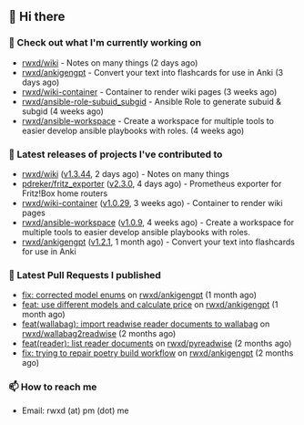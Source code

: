 ## 👋 Hi there

### 👷 Check out what I'm currently working on


- [rwxd/wiki](https://github.com/rwxd/wiki) - Notes on many things (2 days ago)
- [rwxd/ankigengpt](https://github.com/rwxd/ankigengpt) - Convert your text into flashcards for use in Anki (3 days ago)
- [rwxd/wiki-container](https://github.com/rwxd/wiki-container) - Container to render wiki pages (3 weeks ago)
- [rwxd/ansible-role-subuid_subgid](https://github.com/rwxd/ansible-role-subuid_subgid) - Ansible Role to generate subuid &amp; subgid (4 weeks ago)
- [rwxd/ansible-workspace](https://github.com/rwxd/ansible-workspace) - Create a workspace for multiple tools to easier develop ansible playbooks with roles. (4 weeks ago)

### 🔭 Latest releases of projects I've contributed to


- [rwxd/wiki](https://github.com/rwxd/wiki) ([v1.3.44](https://github.com/rwxd/wiki/releases/tag/v1.3.44), 2 days ago) - Notes on many things
- [pdreker/fritz_exporter](https://github.com/pdreker/fritz_exporter) ([v2.3.0](https://github.com/pdreker/fritz_exporter/releases/tag/v2.3.0), 4 days ago) - Prometheus exporter for Fritz!Box home routers
- [rwxd/wiki-container](https://github.com/rwxd/wiki-container) ([v1.0.29](https://github.com/rwxd/wiki-container/releases/tag/v1.0.29), 3 weeks ago) - Container to render wiki pages
- [rwxd/ansible-workspace](https://github.com/rwxd/ansible-workspace) ([v1.0.9](https://github.com/rwxd/ansible-workspace/releases/tag/v1.0.9), 4 weeks ago) - Create a workspace for multiple tools to easier develop ansible playbooks with roles.
- [rwxd/ankigengpt](https://github.com/rwxd/ankigengpt) ([v1.2.1](https://github.com/rwxd/ankigengpt/releases/tag/v1.2.1), 1 month ago) - Convert your text into flashcards for use in Anki

### 🔨 Latest Pull Requests I published


- [fix: corrected model enums](https://github.com/rwxd/ankigengpt/pull/23) on [rwxd/ankigengpt](https://github.com/rwxd/ankigengpt) (1 month ago)
- [feat: use different models and calculate price](https://github.com/rwxd/ankigengpt/pull/22) on [rwxd/ankigengpt](https://github.com/rwxd/ankigengpt) (1 month ago)
- [feat(wallabag): import readwise reader documents to wallabag](https://github.com/rwxd/wallabag2readwise/pull/81) on [rwxd/wallabag2readwise](https://github.com/rwxd/wallabag2readwise) (2 months ago)
- [feat(reader): list reader documents](https://github.com/rwxd/pyreadwise/pull/60) on [rwxd/pyreadwise](https://github.com/rwxd/pyreadwise) (2 months ago)
- [fix: trying to repair poetry build workflow](https://github.com/rwxd/ankigengpt/pull/17) on [rwxd/ankigengpt](https://github.com/rwxd/ankigengpt) (2 months ago)

### 📫 How to reach me

- Email: rwxd (at) pm (dot) me
